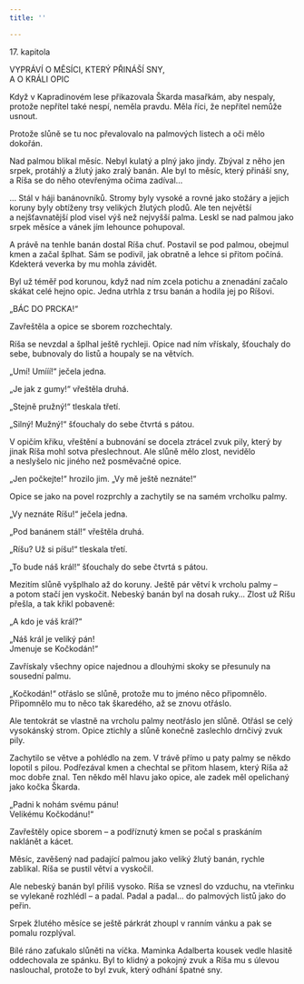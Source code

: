 ```yaml
---
title: ''

---
```


17. kapitola

VYPRÁVÍ O MĚSÍCI, KTERÝ PŘINÁŠÍ SNY,  
A O KRÁLI OPIC

Když v Kapradinovém lese přikazovala Škarda masařkám, aby nespaly, protože nepřítel také nespí, neměla pravdu. Měla říci, že nepřítel nemůže usnout.

Protože slůně se tu noc převalovalo na palmových listech a oči mělo dokořán.

Nad palmou blikal měsíc. Nebyl kulatý a plný jako jindy. Zbýval z něho jen srpek, protáhlý a žlutý jako zralý banán. Ale byl to měsíc, který přináší sny, a Ríša se do něho otevřenýma očima zadíval…

… Stál v háji banánovníků. Stromy byly vysoké a rovné jako stožáry a jejich koruny byly obtíženy trsy velikých žlutých plodů. Ale ten největší a nejšťavnatější plod visel výš než nejvyšší palma. Leskl se nad palmou jako srpek měsíce a vánek jím lehounce pohupoval.

A právě na tenhle banán dostal Ríša chuť. Postavil se pod palmou, obejmul kmen a začal šplhat. Sám se podivil, jak obratně a lehce si přitom počíná. Kdekterá veverka by mu mohla závidět.

Byl už téměř pod korunou, když nad ním zcela potichu a znenadání začalo skákat celé hejno opic. Jedna utrhla z trsu banán a hodila jej po Ríšovi.

„BÁC DO PRCKA!“

Zavřeštěla a opice se sborem rozchechtaly.

Ríša se nevzdal a šplhal ještě rychleji. Opice nad ním vřískaly, šťouchaly do sebe, bubnovaly do listů a houpaly se na větvích.

„Umí! Umííí!“ ječela jedna.

„Je jak z gumy!“ vřeštěla druhá.

„Stejně pružný!“ tleskala třetí.

„Silný! Mužný!“ šťouchaly do sebe čtvrtá s pátou.

V opičím křiku, vřeštění a bubnování se docela ztrácel zvuk pily, který by jinak Ríša mohl sotva přeslechnout. Ale slůně mělo zlost, nevidělo a neslyšelo nic jiného než posměvačné opice.

„Jen počkejte!“ hrozilo jim. „Vy mě ještě neznáte!“

Opice se jako na povel rozprchly a zachytily se na samém vrcholku palmy.

„Vy neznáte Ríšu!“ ječela jedna.

„Pod banánem stál!“ vřeštěla druhá.

„Ríšu? Už si píšu!“ tleskala třetí.

„To bude náš král!“ šťouchaly do sebe čtvrtá s pátou.

Mezitím slůně vyšplhalo až do koruny. Ještě pár větví k vrcholu palmy – a potom stačí jen vyskočit. Nebeský banán byl na dosah ruky… Zlost už Ríšu přešla, a tak křikl pobaveně:

„A kdo je váš král?“

„Náš král je veliký pán!  
Jmenuje se Kočkodán!“

Zavřískaly všechny opice najednou a dlouhými skoky se přesunuly na sousední palmu.

„Kočkodán!“ otřáslo se slůně, protože mu to jméno něco připomnělo. Připomnělo mu to něco tak škaredého, až se znovu otřáslo.

Ale tentokrát se vlastně na vrcholu palmy neotřáslo jen slůně. Otřásl se celý vysokánský strom. Opice ztichly a slůně konečně zaslechlo drnčivý zvuk pily.

Zachytilo se větve a pohlédlo na zem. V trávě přímo u paty palmy se někdo lopotil s pilou. Podřezával kmen a chechtal se přitom hlasem, který Ríša až moc dobře znal. Ten někdo měl hlavu jako opice, ale zadek měl opelichaný jako kočka Škarda.

„Padni k nohám svému pánu!  
Velikému Kočkodánu!“

Zavřeštěly opice sborem – a podříznutý kmen se počal s praskáním naklánět a kácet.

Měsíc, zavěšený nad padající palmou jako veliký žlutý banán, rychle zablikal. Ríša se pustil větví a vyskočil.

Ale nebeský banán byl příliš vysoko. Ríša se vznesl do vzduchu, na vteřinku se vylekaně rozhlédl – a padal. Padal a padal… do palmových listů jako do peřin.

Srpek žlutého měsíce se ještě párkrát zhoupl v ranním vánku a pak se pomalu rozplýval.

Bílé ráno zaťukalo slůněti na víčka. Maminka Adalberta kousek vedle hlasitě oddechovala ze spánku. Byl to klidný a pokojný zvuk a Ríša mu s úlevou naslouchal, protože to byl zvuk, který odhání špatné sny.
